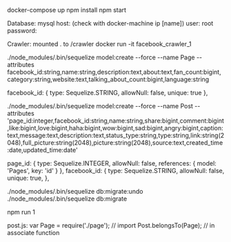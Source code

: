 docker-compose up
npm install
npm start

Database:
mysql
host: (check with docker-machine ip [name])
user: root
password:

Crawler:
mounted . to /crawler
docker run -it facebook_crawler_1



./node_modules/.bin/sequelize model:create --force --name Page --attributes facebook_id:string,name:string,description:text,about:text,fan_count:bigint,category:string,website:text,talking_about_count:bigint,language:string

facebook_id: {
  type: Sequelize.STRING,
  allowNull: false,
  unique: true
},

./node_modules/.bin/sequelize model:create --force --name Post --attributes 'page_id:integer,facebook_id:string,name:string,share:bigint,comment:bigint,like:bigint,love:bigint,haha:bigint,wow:bigint,sad:bigint,angry:bigint,caption:text,message:text,description:text,status_type:string,type:string,link:string(2048),full_picture:string(2048),picture:string(2048),source:text,created_time:date,updated_time:date'

page_id: {
  type: Sequelize.INTEGER,
  allowNull: false,
  references: { model: 'Pages', key: 'id' }
},
facebook_id: {
  type: Sequelize.STRING,
  allowNull: false,
  unique: true,
},

./node_modules/.bin/sequelize db:migrate:undo
./node_modules/.bin/sequelize db:migrate

npm run 1

post.js:
var Page = require('./page'); // import
Post.belongsTo(Page); // in associate function
